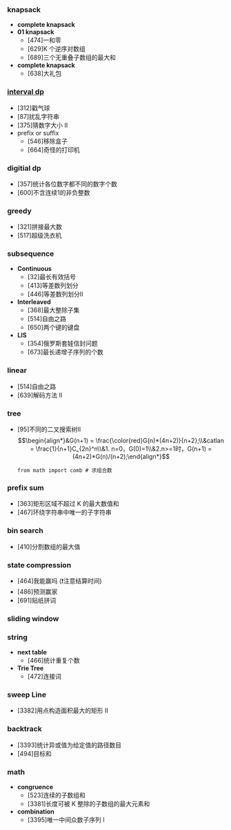 ### knapsack
* **complete knapsack**
* **01 knapsack**
    * [474]一和零
    * [629]K 个逆序对数组
    * [689]三个无重叠子数组的最大和
* **complete knapsack**
    * [638]大礼包

### <a href="https://leetcode.cn/problems/remove-boxes/solutions/1884753/by-424479543-g3gt/?source=vscode">interval dp</a>
* [312]戳气球
* [87]扰乱字符串
* [375]猜数字大小 II
* prefix or suffix
    * [546]移除盒子
    * [664]奇怪的打印机

### digitial dp
* [357]统计各位数字都不同的数字个数
* [600]不含连续1的非负整数

### greedy
* [321]拼接最大数
* [517]超级洗衣机

### subsequence
* **Continuous**
    * [32]最长有效括号
    * [413]等差数列划分
    * [446]等差数列划分II
* **Interleaved**
    * [368]最大整除子集
    * [514]自由之路
    * [650]两个键的键盘
* **LIS**
    * [354]俄罗斯套娃信封问题
    * [673]最长递增子序列的个数

### linear
* [514]自由之路
* [639]解码方法 II

### tree
* [95]不同的二叉搜索树II 
    $$\begin{align*}&G(n+1) = \frac{\color{red}G(n)*(4n+2)}{n+2};\\&catlan = \frac{1}{n+1}C_{2n}^n\\&1. n=0，G(0)=1\\&2.n>=1时，G(n+1) = (4n+2)*G(n)/(n+2);\end{align*}$$
    ```python3
    from math import comb # 求组合数
    ```

### prefix sum
* [363]矩形区域不超过 K 的最大数值和
* [467]环绕字符串中唯一的子字符串

### bin search
* [410]分割数组的最大值

### state compression
* [464]我能赢吗 (❗️注意结算时间)
* [486]预测赢家
* [691]贴纸拼词

### sliding window


### string
* **next table**
    * [466]统计重复个数
* **Trie Tree**
    * [472]连接词

### sweep Line
* [3382]用点构造面积最大的矩形 II

### backtrack
* [3393]统计异或值为给定值的路径数目
* [494]目标和

### math
* **congruence**
    * [523]连续的子数组和
    * [3381]长度可被 K 整除的子数组的最大元素和
* **combination**
    * [3395]唯一中间众数子序列 I